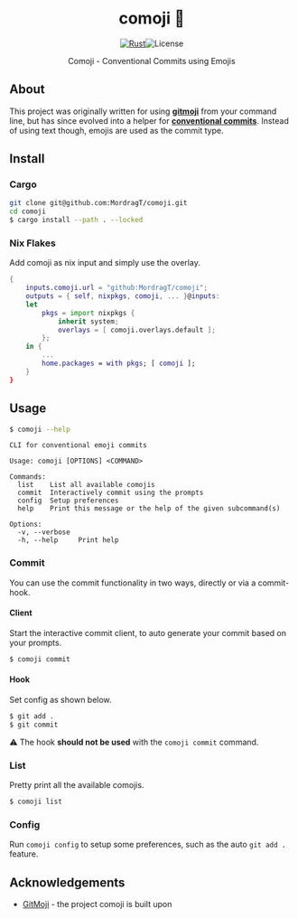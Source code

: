 <div align=center>

# comoji 🦀

[![Rust](https://img.shields.io/badge/Made_for-Rust-orange.svg?logo=rust&style=for-the-badge)](https://www.rust-lang.org/)![License](https://img.shields.io/github/license/mordragt/comoji?style=for-the-badge)

Comoji - Conventional Commits using Emojis

</div>

## About

This project was originally written for using [**gitmoji**](https://github.com/carloscuesta/gitmoji) from your command line,
but has since evolved into a helper for [**conventional commits**](https://www.conventionalcommits.org/en/v1.0.0/).
Instead of using text though, emojis are used as the commit type.

## Install

### Cargo

```bash
git clone git@github.com:MordragT/comoji.git
cd comoji
$ cargo install --path . --locked
```
### Nix Flakes

Add comoji as nix input and simply use the overlay.

```nix
{
    inputs.comoji.url = "github:MordragT/comoji";
    outputs = { self, nixpkgs, comoji, ... }@inputs:
    let
        pkgs = import nixpkgs {
            inherit system;
            overlays = [ comoji.overlays.default ];
        };
    in {
        ...
        home.packages = with pkgs; [ comoji ];
    }
}
```

## Usage

```bash
$ comoji --help
```

```
CLI for conventional emoji commits

Usage: comoji [OPTIONS] <COMMAND>

Commands:
  list    List all available comojis
  commit  Interactively commit using the prompts
  config  Setup preferences
  help    Print this message or the help of the given subcommand(s)

Options:
  -v, --verbose  
  -h, --help     Print help
```

### Commit

You can use the commit functionality in two ways, directly or via a commit-hook.

#### Client

Start the interactive commit client, to auto generate your commit based on your prompts.

```bash
$ comoji commit
```

#### Hook

Set config as shown below.

```bash
$ git add .
$ git commit
```

⚠️ The hook **should not be used** with the `comoji commit` command.

### List

Pretty print all the available comojis.

```bash
$ comoji list
```

### Config

Run `comoji config` to setup some preferences, such as the auto `git add .` feature.

## Acknowledgements

- [GitMoji](https://github.com/kegesch/gitmoji-cli) - the project comoji is built upon